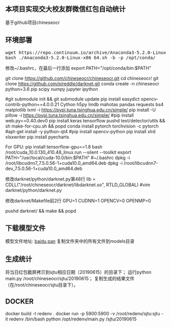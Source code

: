 ## 本项目实现交大校友群微信红包自动统计
基于github项目chineseocr

## 环境部署
<pre>
wget https://repo.continuum.io/archive/Anaconda3-5.2.0-Linux-x86_64.sh
bash ./Anaconda3-5.2.0-Linux-x86_64.sh -b -p /opt/conda/
</pre>
修改~/.bashrc，在最后一行添加
export PATH="/opt/conda/bin:$PATH"

git clone https://github.com/chineseocr/chineseocr.git
cd chineseocr/
git clone https://github.com/pjreddie/darknet.git
conda create -n chineseocr python=3.6 pip scipy numpy jupyter ipython

#git submodule init && git submodule update
pip install easydict opencv-contrib-python==4.0.0.21 Cython h5py lmdb mahotas pandas requests bs4 matplotlib lxml -i https://pypi.tuna.tsinghua.edu.cn/simple/
pip install -U pillow -i https://pypi.tuna.tsinghua.edu.cn/simple/
#pip install web.py==0.40.dev0
pip install keras tensorflow
pushd text/detector/utils && sh make-for-cpu.sh && popd
conda install pytorch torchvision -c pytorch
#apt-get install -y python-qt4
#pip install opencv-python
pip install xlrd xlsxwriter
pip install pyecharts


For GPU:
pip install tensorflow-gpu==1.8
bash /root/cuda_10.0.130_410.48_linux.run --silent --toolkit
export PATH="/usr/local/cuda-10.0/bin:$PATH" #~/.bashrc
dpkg -i /root/libcudnn7_7.5.0.56-1+cuda10.0_amd64.deb
dpkg -i /root/libcudnn7-dev_7.5.0.56-1+cuda10.0_amd64.deb


修改darknet/python/darknet.py第48行
lib = CDLL("/root/chineseocr/darknet/libdarknet.so", RTLD_GLOBAL)
#vim darknet/python/darknet.py

修改darknet/Makefile前2行
GPU=1
CUDNN=1
OPENCV=0
OPENMP=0

pushd darknet/ && make && popd


## 下载模型文件   
模型文件地址: [baidu pan](https://pan.baidu.com/s/1gTW9gwJR6hlwTuyB6nCkzQ)
复制文件夹中的所有文件到models目录


## 生成统计
将当日红包截屏拷贝到sjtu相应日期（20190615）的目录下；
运行python main.py /root/chineseocr/sjtu/20190615；
复制生成的结果文件（在/root/chineseocr/sjtu目录下）。


## DOCKER
docker build -t redenv .
docker run -p 5900:5900 -v /root/redenv/sjtu:sjtu -it redenv /bin/bash
python /opt/redenv/main.py /sjtu/20190615
